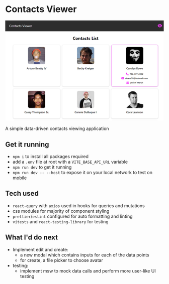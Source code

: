 # Contacts Viewer

![alt text](image.png)

A simple data-driven contacts viewing application

## Get it running

- `npm i` to install all packages required
- add a `.env` file at root with a `VITE_BASE_API_URL` variable
- `npm run dev` to get it running
- `npm run dev -- --host` to expose it on your local network to test on mobile

## Tech used

- `react-query` with `axios` used in hooks for queries and mutations
- css modules for majority of component styling
- `prettier`/`eslint` configured for auto formatting and linting
- `vitests` and `react-testing-library` for testing

## What I'd do next

- Implement edit and create:
  - a new modal which contains inputs for each of the data points
  - for create, a file picker to choose avatar
- testing:
  - implement msw to mock data calls and perform more user-like UI testing
